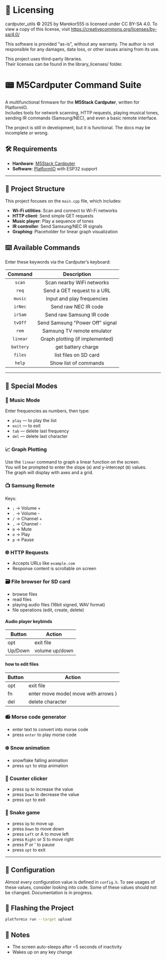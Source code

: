 
# 📄 Licensing

cardputer_utils  © 2025 by Marekor555 is licensed under CC BY-SA 4.0. To view a copy of this license, visit https://creativecommons.org/licenses/by-sa/4.0/

This software is provided "as-is", without any warranty. The author is not responsible for any damages, data loss, or other issues arising from its use.


This project uses third-party libraries.  
Their licenses can be found in the library_licenses/ folder.

# 📟 M5Cardputer Command Suite

A multifunctional firmware for the **M5Stack Cardputer**, written for PlatformIO.  
Includes tools for network scanning, HTTP requests, playing musical tones, sending IR commands (Samsung/NEC), and even a
basic remote interface.

The project is still in development, but it is functional. The docs may be incomplete or wrong.

## 🛠 Requirements

- **Hardware**: [M5Stack Cardputer](https://shop.m5stack.com/products/m5cardputer-esp32-s3)
- **Software**: [PlatformIO](https://platformio.org/) with ESP32 support

---

## 📁 Project Structure

This project focuses on the `main.cpp` file, which includes:

- **Wi-Fi utilities**: Scan and connect to Wi-Fi networks
- **HTTP client**: Send simple GET requests
- **Music player**: Play a sequence of tones
- **IR controller**: Send Samsung/NEC IR signals
- **Graphing**: Placeholder for linear graph visualization

## ⌨️ Available Commands

Enter these keywords via the Cardputer’s keyboard:

|  Command  |           Description           |
|:---------:|:-------------------------------:|
|  `scan`   |    Scan nearby WiFi networks    |
|   `req`   |   Send a GET request to a URL   |
|  `music`  |   Input and play frequencies    |
|  `irNec`  |      Send raw NEC IR code       |
|  `irSam`  |    Send raw Samsung IR code     |
|  `tvOff`  | Send Samsung "Power Off" signal |
|   `rem`   |   Samsung TV remote emulator    |
| `linear`  | Graph plotting (if implemented) |
| `battery` |       get battery charge        |
|  `files`  |      list files on SD card      |
|  `help`   |      Show list of commands      |

---

## 🧪 Special Modes

### 🎵 Music Mode

Enter frequencies as numbers, then type:

- `play` — to play the list
- `exit` — to exit
- `tab` — delete last frequency
- `del` — delete last character

### 📈 Graph Plotting

Use the `linear` command to graph a linear function on the screen.  
You will be prompted to enter the slope (`A`) and y-intercept (`B`) values.  
The graph will display with axes and a grid.

### 📺 Samsung Remote

Keys:

- `;` → Volume +
- `.` → Volume -
- `/` → Channel +
- `,` → Channel -
- `m` → Mute
- `o` → Play
- `p` → Pause

### 🌐 HTTP Requests

- Accepts URLs like `example.com`
- Response content is scrollable on screen

### 🗃️ File browser for SD card

- browse files
- read files
- playing audio files (16bit signed, WAV format)
- file operations (edit, create, delete)

#### Audio player keybinds
| Button  | Action         |
|---------|----------------|
| opt     | exit file      |
| Up/Down | volume up/down |

#### how to edit files
| Button | Action                              |
|--------|-------------------------------------|
| opt    | exit file                           |
| fn     | enter move mode( move with arrows ) |
| del    | delete character                    |

### 📻 Morse code generator

- enter text to convert into morse code
- press ``enter`` to play morse code

### ❄️ Snow animation

- snowflake falling animation
- press ``opt`` to stop animation

### 🧮 Counter clicker

- press ``Up`` to increase the value
- press ``Down`` to decrease the value
- press ``opt`` to exit 

### 🐍 Snake game

- press ``Up`` to move up
- press ``Down`` to move down
- press ``Left`` or A to move left
- press ``Right`` or S to move right
- press P or ' to pause
- press `opt` to exit

---

## 🔧 Configuration

Almost every configuration value is defined in `config.h`. To see usages of these values, consider looking into code.
Some of these values should not be changed.
Documentation is in progress.

## 🚀 Flashing the Project

```bash
platformio run --target upload
```

## 🧠 Notes

- The screen auto-sleeps after ~5 seconds of inactivity
- Wakes up on any key change